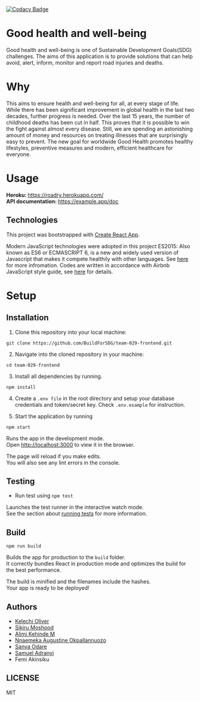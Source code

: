 
[![Codacy Badge](https://img.shields.io/badge/Code%20Quality-D-red)](https://img.shields.io/badge/Code%20Quality-D-red)

# Good health and well-being
Good health and well-being is one of Sustainable Development Goals(SDG) challenges. The aims of this application is to provide solutions that can help avoid, alert, inform, monitor and report road injuries and deaths.

# Why
This aims to ensure health and well-being for all, at every stage of life. While there has been significant improvement in global health in the last two decades, further progress is needed. Over the last 15 years, the number of childhood deaths has been cut in half. This proves that it is possible to win the fight against almost every disease. Still, we are spending an astonishing amount of money and resources on treating illnesses that are surprisingly easy to prevent. The new goal for worldwide Good Health promotes healthy lifestyles, preventive measures and modern, efficient healthcare for everyone.

# Usage
<b> Heroku: </b> https://roadry.herokuapp.com/
<br/><b> API documentation: </b> https://example.app/doc

## Technologies

This project was bootstrapped with [Create React App](https://github.com/facebook/create-react-app).

Modern JavaScript technologies were adopted in this project
ES2015: Also known as ES6 or ECMASCRIPT 6, is a new and widely used version of Javascript
that makes it compete healthily with other languages. See [here](https://en.wikipedia.org/wiki/ECMAScript) for more infromation.
Codes are written in accordance with Airbnb JavaScript style guide, see [here](https://github.com/airbnb/javascript) for details.

# Setup

## Installation

1. Clone this repository into your local machine:
```
git clone https://github.com/BuildForSDG/team-029-frontend.git
```
2. Navigate into the cloned repository in your machine:
```
cd team-029-frontend
```
3. Install all dependencies by running.
```
npm install
```

4. Create a `.env file` in the root directory and setup your database credentials and token/secret key. Check `.env.example` for instruction.

5. Start the application by running
```
npm start
```
Runs the app in the development mode.<br />
Open [http://localhost:3000](http://localhost:3000) to view it in the browser.

The page will reload if you make edits.<br />
You will also see any lint errors in the console.

## Testing
- Run test using `npm test`  

Launches the test runner in the interactive watch mode.<br />
See the section about [running tests](https://facebook.github.io/create-react-app/docs/running-tests) for more information.

## Build

 `npm run build`

Builds the app for production to the `build` folder.<br />
It correctly bundles React in production mode and optimizes the build for the best performance.

The build is minified and the filenames include the hashes.<br />
Your app is ready to be deployed!


## Authors
- [Kelechi Oliver](https://github.com/Oliver-ke)
- [Sikiru Moshood](https://github.com/sikiru-moshood)
- [Alimi Kehinde M](https://github.com/marusoft)
- [Nnaemeka Augustine Okpallannuozo](https://github.com/MekkyMayata)
- [Sanya Odare]()
- [Samuel Adranyi](https://github.com/sadranyi)
- Femi Akinsiku

## LICENSE
MIT